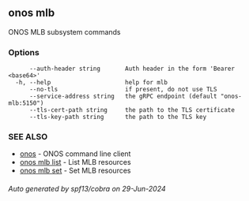 <!--
SPDX-FileCopyrightText: 2019-present Open Networking Foundation <info@opennetworking.org>

SPDX-License-Identifier: Apache-2.0
-->

## onos mlb

ONOS MLB subsystem commands

### Options

```
      --auth-header string       Auth header in the form 'Bearer <base64>'
  -h, --help                     help for mlb
      --no-tls                   if present, do not use TLS
      --service-address string   the gRPC endpoint (default "onos-mlb:5150")
      --tls-cert-path string     the path to the TLS certificate
      --tls-key-path string      the path to the TLS key
```

### SEE ALSO

* [onos](onos.md)	 - ONOS command line client
* [onos mlb list](onos_mlb_list.md)	 - List MLB resources
* [onos mlb set](onos_mlb_set.md)	 - Set MLB resources

###### Auto generated by spf13/cobra on 29-Jun-2024
